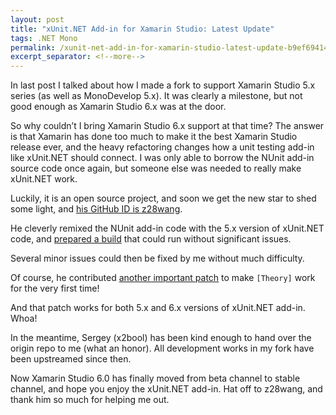 ```yaml
---
layout: post
title: "xUnit.NET Add-in for Xamarin Studio: Latest Update"
tags: .NET Mono
permalink: /xunit-net-add-in-for-xamarin-studio-latest-update-b9ef69414f54
excerpt_separator: <!--more-->
---
```

In last post I talked about how I made a fork to support Xamarin Studio 5.x series (as well as MonoDevelop 5.x). It was clearly a milestone, but not good enough as Xamarin Studio 6.x was at the door.
<!--more-->

So why couldn’t I bring Xamarin Studio 6.x support at that time? The answer is that Xamarin has done too much to make it the best Xamarin Studio release ever, and the heavy refactoring changes how a unit testing add-in like xUnit.NET should connect. I was only able to borrow the NUnit add-in source code once again, but someone else was needed to really make xUnit.NET work.

Luckily, it is an open source project, and soon we get the new star to shed some light, and [his GitHub ID is z28wang](https://github.com/z28wang).

He cleverly remixed the NUnit add-in code with the 5.x version of xUnit.NET code, and [prepared a build](https://github.com/xunit/xamarinstudio.xunit/commit/a960fdf5a29d9eff8845cad4f2f91f6b4e973f29) that could run without significant issues.

Several minor issues could then be fixed by me without much difficulty.

Of course, he contributed [another important patch](https://github.com/xunit/xamarinstudio.xunit/commit/18738c6a6e893bacffeec5be3e865c0de35b30d2) to make `[Theory]` work for the very first time!

And that patch works for both 5.x and 6.x versions of xUnit.NET add-in. Whoa!

In the meantime, Sergey (x2bool) has been kind enough to hand over the origin repo to me (what an honor). All development works in my fork have been upstreamed since then.

Now Xamarin Studio 6.0 has finally moved from beta channel to stable channel, and hope you enjoy the xUnit.NET add-in. Hat off to z28wang, and thank him so much for helping me out.
